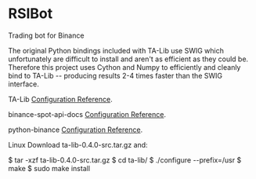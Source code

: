 # RSIBot
Trading bot for Binance

The original Python bindings included with TA-Lib use SWIG which unfortunately are difficult to install and aren't as efficient as they could be. Therefore this project uses Cython and Numpy to efficiently and cleanly bind to TA-Lib -- producing results 2-4 times faster than the SWIG interface.

TA-Lib [Configuration Reference](https://github.com/mrjbq7/ta-lib#dependencies).

binance-spot-api-docs [Configuration Reference](https://github.com/binance-exchange/binance-official-api-docs).

python-binance [Configuration Reference](https://python-binance.readthedocs.io/en/latest/account.html).

Linux
Download ta-lib-0.4.0-src.tar.gz and:

$ tar -xzf ta-lib-0.4.0-src.tar.gz
$ cd ta-lib/
$ ./configure --prefix=/usr
$ make
$ sudo make install
